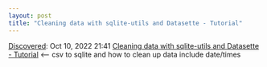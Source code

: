```yaml
---
layout: post
title: "Cleaning data with sqlite-utils and Datasette - Tutorial"
---
```

[Discovered](http://rolandtanglao.com/2020/07/29/p1-blogthis-checkvist-list-links-to-blog/): Oct 10, 2022 21:41 [Cleaning data with sqlite-utils and Datasette - Tutorial](https://datasette.io/tutorials/clean-data) <-- csv to sqlite and how to clean up data include date/times

